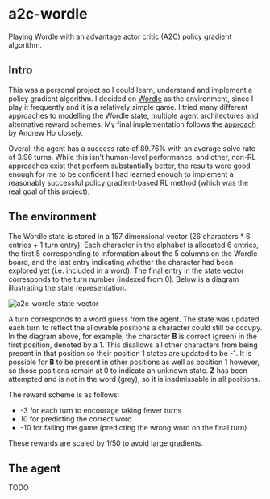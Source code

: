 # a2c-wordle
Playing Wordle with an advantage actor critic (A2C) policy gradient algorithm.

## Intro
This was a personal project so I could learn, understand and implement a policy gradient algorithm. I decided on [Wordle](https://www.nytimes.com/games/wordle/index.html) as the environment, since I play it frequently and it is a relatively simple game. I tried many different approaches to modelling the Wordle state, multiple agent architectures and alternative reward schemes. My final implementation follows the [approach](https://wandb.ai/andrewkho/wordle-solver/reports/Solving-Wordle-with-Reinforcement-Learning--VmlldzoxNTUzOTc4) by Andrew Ho closely.

Overall the agent has a success rate of 89.76% with an average solve rate of 3.96 turns. While this isn't human-level performance, and other, non-RL approaches exist that perform substantially better, the results were good enough for me to be confident I had learned enough to implement a reasonably successful policy gradient-based RL method (which was the real goal of this project).

## The environment
The Wordle state is stored in a 157 dimensional vector (26 characters * 6 entries + 1 turn entry). Each character in the alphabet is allocated 6 entries, the first 5 corresponding to information about the 5 columns on the Wordle board, and the last entry indicating whether the character had been explored yet (i.e. included in a word). The final entry in the state vector corresponds to the turn number (indexed from 0). Below is a diagram illustrating the state representation.

![a2c-wordle-state-vector](https://user-images.githubusercontent.com/25830706/201429630-039ab164-8f0e-4528-97ff-15e1c34486ed.png)

A turn corresponds to a word guess from the agent. The state was updated each turn to reflect the allowable positions a character could still be occupy. In the diagram above, for example, the character **B** is correct (green) in the first position, denoted by a 1. This disallows all other characters from being present in that position so their position 1 states are updated to be -1. It is possible for **B** to be present in other positions as well as position 1 however, so those positions remain at 0 to indicate an unknown state. **Z** has been attempted and is not in the word (grey), so it is inadmissable in all positions.

The reward scheme is as follows:
- -3 for each turn to encourage taking fewer turns
- 10 for predicting the correct word
- -10 for failing the game (predicting the wrong word on the final turn)

These rewards are scaled by 1/50 to avoid large gradients.

## The agent
TODO
